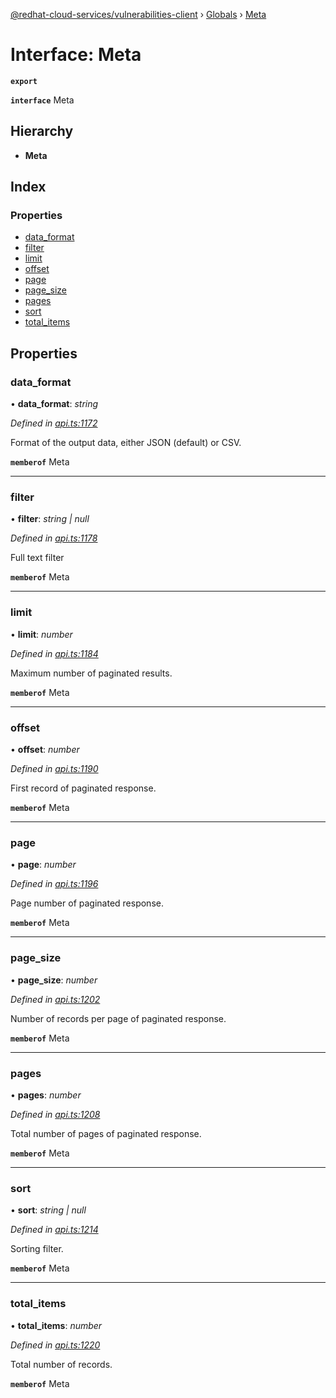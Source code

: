 [@redhat-cloud-services/vulnerabilities-client](../README.md) › [Globals](../globals.md) › [Meta](meta.md)

# Interface: Meta

**`export`** 

**`interface`** Meta

## Hierarchy

* **Meta**

## Index

### Properties

* [data_format](meta.md#data_format)
* [filter](meta.md#filter)
* [limit](meta.md#limit)
* [offset](meta.md#offset)
* [page](meta.md#page)
* [page_size](meta.md#page_size)
* [pages](meta.md#pages)
* [sort](meta.md#sort)
* [total_items](meta.md#total_items)

## Properties

###  data_format

• **data_format**: *string*

*Defined in [api.ts:1172](https://github.com/RedHatInsights/javascript-clients/blob/master/packages/vulnerabilities/api.ts#L1172)*

Format of the output data, either JSON (default) or CSV.

**`memberof`** Meta

___

###  filter

• **filter**: *string | null*

*Defined in [api.ts:1178](https://github.com/RedHatInsights/javascript-clients/blob/master/packages/vulnerabilities/api.ts#L1178)*

Full text filter

**`memberof`** Meta

___

###  limit

• **limit**: *number*

*Defined in [api.ts:1184](https://github.com/RedHatInsights/javascript-clients/blob/master/packages/vulnerabilities/api.ts#L1184)*

Maximum number of paginated results.

**`memberof`** Meta

___

###  offset

• **offset**: *number*

*Defined in [api.ts:1190](https://github.com/RedHatInsights/javascript-clients/blob/master/packages/vulnerabilities/api.ts#L1190)*

First record of paginated response.

**`memberof`** Meta

___

###  page

• **page**: *number*

*Defined in [api.ts:1196](https://github.com/RedHatInsights/javascript-clients/blob/master/packages/vulnerabilities/api.ts#L1196)*

Page number of paginated response.

**`memberof`** Meta

___

###  page_size

• **page_size**: *number*

*Defined in [api.ts:1202](https://github.com/RedHatInsights/javascript-clients/blob/master/packages/vulnerabilities/api.ts#L1202)*

Number of records per page of paginated response.

**`memberof`** Meta

___

###  pages

• **pages**: *number*

*Defined in [api.ts:1208](https://github.com/RedHatInsights/javascript-clients/blob/master/packages/vulnerabilities/api.ts#L1208)*

Total number of pages of paginated response.

**`memberof`** Meta

___

###  sort

• **sort**: *string | null*

*Defined in [api.ts:1214](https://github.com/RedHatInsights/javascript-clients/blob/master/packages/vulnerabilities/api.ts#L1214)*

Sorting filter.

**`memberof`** Meta

___

###  total_items

• **total_items**: *number*

*Defined in [api.ts:1220](https://github.com/RedHatInsights/javascript-clients/blob/master/packages/vulnerabilities/api.ts#L1220)*

Total number of records.

**`memberof`** Meta
